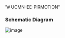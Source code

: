 "# UCMN-EE-PIRMOTION" 

### Schematic Diagram
![image](https://github.com/user-attachments/assets/36fb117a-ccf0-4092-afc2-0f1a64c80d01)

